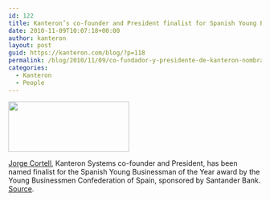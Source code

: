 ```yaml
---
id: 122
title: Kanteron’s co-founder and President finalist for Spanish Young Businessman of the Year Award
date: 2010-11-09T10:07:18+00:00
author: kanteron
layout: post
guid: https://kanteron.com/blog/?p=118
permalink: /blog/2010/11/09/co-fundador-y-presidente-de-kanteron-nombrado-finalista-del-premio-joven-empresario-del-ano/
categories:
  - Kanteron
  - People
---
```

<img class="aligncenter" title="Media presentation" src="https://farm6.static.flickr.com/5006/5273722824_68d96a6821_m.jpg" alt="" width="240" height="101" />
  
<a title="Jorge Cortell con el Príncipe de Asturias D. Felipe de Borbón" href="https://www.premiojovenempresario.es/images/smilies/img_7369a.jpg" target="_blank">Jorge Cortell</a>, Kanteron Systems co-founder and President, has been named finalist for the Spanish Young Businessman of the Year award by the Young Businessmen Confederation of Spain, sponsored by Santander Bank. <a title="https://www.premiojovenempresario.es/index.php/premio-2010/finalistas" href="https://www.premiojovenempresario.es/index.php/premio-2010/finalistas" target="_blank">Source</a>.
